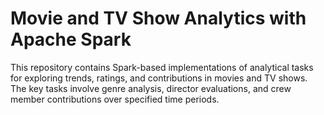# Movie and TV Show Analytics with Apache Spark

This repository contains Spark-based implementations of analytical tasks for exploring trends, ratings, and contributions in movies and TV shows. The key tasks involve genre analysis, director evaluations, and crew member contributions over specified time periods.
